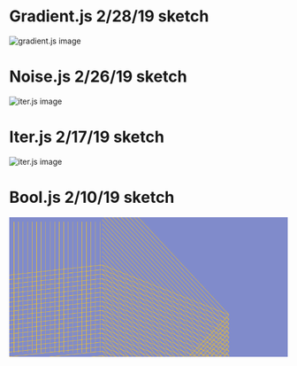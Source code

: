 # Gradient.js 2/28/19 sketch
![gradient.js image](https://raw.githubusercontent.com/didacta/p5.js/master/gradient.png)
# Noise.js 2/26/19 sketch
![iter.js image](https://raw.githubusercontent.com/didacta/p5.js/master/noise.png)
# Iter.js 2/17/19 sketch
![iter.js image](https://raw.githubusercontent.com/didacta/p5.js/master/iter.png)
# Bool.js 2/10/19 sketch
![bool.js image](https://raw.githubusercontent.com/didacta/nytimes_api/ca16e902c5cb2c0088c0eeed726f0369e5d6714b/canvas.png)

